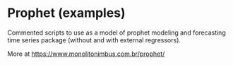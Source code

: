 # Prophet (examples)
Commented scripts to use as a model of prophet modeling and forecasting time series package (without and with external regressors).

More at https://www.monolitonimbus.com.br/prophet/
